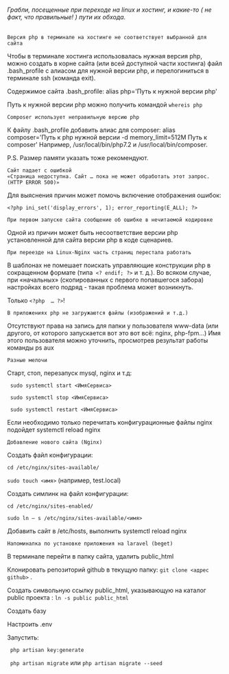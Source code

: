 ######  Грабли, посещенные при переходе на linux и хостинг, и _какие-то ( не факт, что правильные! )_ пути их обхода.
	

    Версия php в терминале на хостинге не соответствует выбранной для сайта

Чтобы  в терминале хостинга использовалась нужная версия php,  можно создать в корне сайта (или всей доступной части хостинга) файл .bash_profile с алиасом для нужной версии php, и перелогиниться в терминале ssh (команда exit).

Содержимое сайта .bash_profile:
alias php='Путь к нужной версии php'

Путь  к нужной версии php можно получить командой  `whereis php `


    Composer использует неправильную версию php

К файлу .bash_profile добавить алиас для composer:
alias composer='Путь к php нужной версии -d memory_limit=512M Путь к composer'
Например, /usr/local/bin/php7.2 и /usr/local/bin/composer. 

P.S. Размер памяти указать тоже рекомендуют.

    Сайт падает с ошибкой 
    «Страница недоступна. Сайт … пока не может обработать этот запрос. (HTTP ERROR 500)»

Для выяснения причин может помочь включение отображения ошибок:

`<?php
ini_set('display_errors', 1);
error_reporting(E_ALL);
?>`

    При первом запуске сайта сообщение об ошибке в нечитаемой кодировке

Одной из причин может быть несоответствие версии php установленной для сайта версии php в коде сценариев.


    При переезде на Linux-Nginx часть страниц перестала работать

В шаблонах не помешает поискать управляющие конструкции php в сокращенном формате (типа` <? endif; ?>` и т. д.). Во всяком случае, при «начальных» (скопированных с первого попавшегося забора) настройках всего подряд - такая проблема может возникнуть. 

Только `<?php  … ?>`!


    В приложениях php не загружаются файлы (изображений и т.д.)
    	
Отсутствуют права на запись для папки у пользователя www-data (или другого, от которого запускается вот это вот всё: nginx, php-fpm...) 
Имя этого пользователя можно уточнить, просмотрев результат работы команды ps aux


    Разные мелочи

Старт, стоп, перезапуск  mysql, nginx и т.д:

` sudo systemctl start <ИмяСервиса>`

` sudo systemctl stop <ИмяСервиса>`

` sudo systemctl restart <ИмяСервиса>`

Если необходимо только перечитать конфигурационные файлы nginx подойдет
systemctl reload nginx


    Добавление нового сайта (Nginx)

Создать файл конфигурации:

`cd /etc/nginx/sites-available/ `

`sudo touch <имя>` (например, test.local)

Создать симлинк на файл конфигурации:

`cd /etc/nginx/sites-enabled/`

`sudo ln — s /etc/nginx/sites-available/<имя>`

Добавить сайт в /etc/hosts, выполнить systemctl reload nginx

					
    Напоминалка по установке приложения на laravel (beget)

В терминале перейти в папку сайта, удалить public_html

Клонировать репозиторий github в текущую папку: `git clone <адрес github>` .

Создать символьную ссылку public_html, указывающую на каталог public проекта : `ln -s public public_html`

Создать базу

Настроить .env

Запустить:

` php artisan key:generate`

` php artisan migrate` или `php artisan migrate --seed`